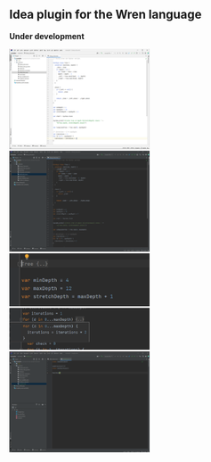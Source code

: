 ## Idea plugin for the Wren language

**Under development**

 

<img height="50%" src="pics/1.png" width="50%" alt="Highlighting"/>
<img height="50%" src="pics/2.png" width="50%" alt="Highlighting"/>
<img height="50%" src="pics/3.png" width="50%" alt="Highlighting"/>
<img height="50%" src="pics/4.png" width="50%" alt="Highlighting"/>
<img height="50%" src="pics/6.png" width="50%" alt="Highlighting"/>